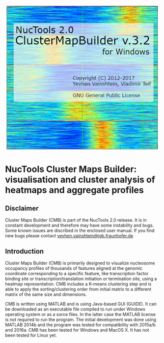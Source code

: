 ![ClusterMapBuilder](https://github.com/homeveg/nuctools/blob/master/figures/splash.png)


# NucTools Cluster Maps Builder: visualisation and cluster analysis of heatmaps and aggregate profiles

## Disclaimer

Cluster Maps Builder (CMB) is part of the NucTools 2.0 release. It is in constant development and therefore may have some instability and bugs. Some known issues are discribed in the enclosed user manual. If you find new bugs please contact yevhen.vainshtein@igb.fraunhofer.de

## Introduction

Cluster Maps Builder (CMB) is primarily designed to visualize nucleosome occupancy profiles of thousands of features aligned at the genomic coordinate corresponding to a specific feature, like transcription factor binding site or transcription/translation initiation or termination site, using a heatmap representation. CMB includes a K-means clustering step and is able to apply the sorting/clustering order from initial matrix to a different matrix of the same size and dimensions.

CMB is written using MATLAB and is using Java-based GUI (GUIDE). It can be downloaded as an executable file compiled to run under Windows operating system or as a sorce files. In the latter case the MATLAB license is not required to run the program. The initial development was done using MATLAB 2014b and the program was tested for compatibility with 2015a/b and 2016a. CMB has been tested for Windows and MacOS X. It has not been tested for Linux yet.
